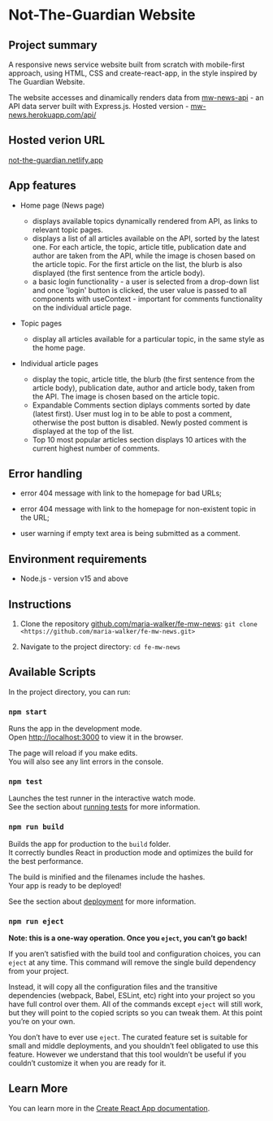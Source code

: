 # Not-The-Guardian Website

## Project summary

A responsive news service website built from scratch with mobile-first approach, using HTML, CSS and create-react-app, in the style inspired by The Guardian Website.

The website accesses and dinamically renders data from [mw-news-api](https://github.com/maria-walker/mw-news-api) - an API data server built with Express.js. Hosted version - [mw-news.herokuapp.com/api/](https://mw-news.herokuapp.com/api/)

## Hosted verion URL

[not-the-guardian.netlify.app](https://not-the-guardian.netlify.app/)

## App features

- Home page (News page)

  - displays available topics dynamically rendered from API, as links to relevant topic pages.
  - displays a list of all articles available on the API, sorted by the latest one. For each article, the topic, article title, publication date and author are taken from the API, while the image is chosen based on the article topic. For the first article on the list, the blurb is also displayed (the first sentence from the article body).
  - a basic login functionality - a user is selected from a drop-down list and once 'login' button is clicked, the user value is passed to all components with useContext - important for comments functionality on the individual article page.

- Topic pages

  - display all articles available for a particular topic, in the same style as the home page.

- Individual article pages

  - display the topic, article title, the blurb (the first sentence from the article body), publication date, author and article body, taken from the API. The image is chosen based on the article topic.
  - Expandable Comments section diplays comments sorted by date (latest first). User must log in to be able to post a comment, otherwise the post button is disabled. Newly posted comment is displayed at the top of the list.
  - Top 10 most popular articles section displays 10 artices with the current highest number of comments.

## Error handling

- error 404 message with link to the homepage for bad URLs;

- error 404 message with link to the homepage for non-existent topic in the URL;

- user warning if empty text area is being submitted as a comment.

## Environment requirements

- Node.js - version v15 and above

## Instructions

1. Clone the repository [github.com/maria-walker/fe-mw-news](https://github.com/maria-walker/fe-mw-news):
   `git clone <https://github.com/maria-walker/fe-mw-news.git>`

2. Navigate to the project directory:
   `cd fe-mw-news`

## Available Scripts

In the project directory, you can run:

### `npm start`

Runs the app in the development mode.\
Open [http://localhost:3000](http://localhost:3000) to view it in the browser.

The page will reload if you make edits.\
You will also see any lint errors in the console.

### `npm test`

Launches the test runner in the interactive watch mode.\
See the section about [running tests](https://facebook.github.io/create-react-app/docs/running-tests) for more information.

### `npm run build`

Builds the app for production to the `build` folder.\
It correctly bundles React in production mode and optimizes the build for the best performance.

The build is minified and the filenames include the hashes.\
Your app is ready to be deployed!

See the section about [deployment](https://facebook.github.io/create-react-app/docs/deployment) for more information.

### `npm run eject`

**Note: this is a one-way operation. Once you `eject`, you can’t go back!**

If you aren’t satisfied with the build tool and configuration choices, you can `eject` at any time. This command will remove the single build dependency from your project.

Instead, it will copy all the configuration files and the transitive dependencies (webpack, Babel, ESLint, etc) right into your project so you have full control over them. All of the commands except `eject` will still work, but they will point to the copied scripts so you can tweak them. At this point you’re on your own.

You don’t have to ever use `eject`. The curated feature set is suitable for small and middle deployments, and you shouldn’t feel obligated to use this feature. However we understand that this tool wouldn’t be useful if you couldn’t customize it when you are ready for it.

## Learn More

You can learn more in the [Create React App documentation](https://facebook.github.io/create-react-app/docs/getting-started).
